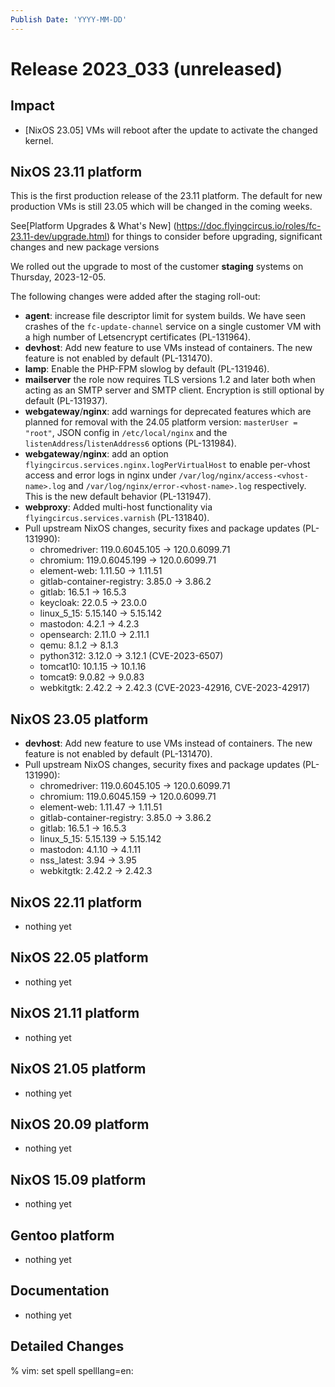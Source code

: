 ```yaml
---
Publish Date: 'YYYY-MM-DD'
---
```


# Release 2023_033 (unreleased)

## Impact

- \[NixOS 23.05\] VMs will reboot after the update to activate the changed kernel.

## NixOS 23.11 platform

This is the first production release of the 23.11 platform. The default for
new production VMs is still 23.05 which will be changed in the coming weeks.

See[Platform Upgrades & What's New]
(https://doc.flyingcircus.io/roles/fc-23.11-dev/upgrade.html) for things to
consider before upgrading, significant changes and new package versions

We rolled out the upgrade to most of the customer **staging** systems on
Thursday, 2023-12-05.

The following changes were added after the staging roll-out:

- **agent**: increase file descriptor limit for system builds. We have seen
  crashes of the `fc-update-channel` service on a single customer VM with a
  high number of Letsencrypt certificates (PL-131964).
- **devhost**: Add new feature to use VMs instead of containers. The new feature
  is not enabled by default (PL-131470).
- **lamp**: Enable the PHP-FPM slowlog by default (PL-131946).
- **mailserver** the role now requires TLS versions 1.2 and later both when
  acting as an SMTP server and SMTP client. Encryption is still optional by
  default (PL-131937).
- **webgateway**/**nginx**: add warnings for deprecated features which are planned for removal
  with the 24.05 platform version: `masterUser = "root"`, JSON config in
  `/etc/local/nginx` and the `listenAddress`/`listenAddress6` options (PL-131984).
- **webgateway**/**nginx**: add an option
  `flyingcircus.services.nginx.logPerVirtualHost` to enable per-vhost
  access and error logs in nginx under
  `/var/log/nginx/access-<vhost-name>.log` and
  `/var/log/nginx/error-<vhost-name>.log` respectively. This is the new
  default behavior (PL-131947).
- **webproxy**: Added multi-host functionality via
  `flyingcircus.services.varnish` (PL-131840).
- Pull upstream NixOS changes, security fixes and package updates (PL-131990):
  - chromedriver: 119.0.6045.105 -> 120.0.6099.71
  - chromium: 119.0.6045.199 -> 120.0.6099.71
  - element-web: 1.11.50 -> 1.11.51
  - gitlab-container-registry: 3.85.0 -> 3.86.2
  - gitlab: 16.5.1 -> 16.5.3
  - keycloak: 22.0.5 -> 23.0.0
  - linux_5_15: 5.15.140 -> 5.15.142
  - mastodon: 4.2.1 -> 4.2.3
  - opensearch: 2.11.0 -> 2.11.1
  - qemu: 8.1.2 -> 8.1.3
  - python312: 3.12.0 -> 3.12.1 (CVE-2023-6507)
  - tomcat10: 10.1.15 -> 10.1.16
  - tomcat9: 9.0.82 -> 9.0.83
  - webkitgtk: 2.42.2 → 2.42.3 (CVE-2023-42916, CVE-2023-42917)

## NixOS 23.05 platform

- **devhost**: Add new feature to use VMs instead of containers. The new feature
  is not enabled by default (PL-131470).
- Pull upstream NixOS changes, security fixes and package updates (PL-131990):
  - chromedriver: 119.0.6045.105 -> 120.0.6099.71
  - chromium: 119.0.6045.159 -> 120.0.6099.71
  - element-web: 1.11.47  -> 1.11.51
  - gitlab-container-registry: 3.85.0 -> 3.86.2
  - gitlab: 16.5.1 -> 16.5.3
  - linux_5_15: 5.15.139 -> 5.15.142
  - mastodon: 4.1.10 -> 4.1.11
  - nss_latest: 3.94 -> 3.95
  - webkitgtk: 2.42.2 → 2.42.3


## NixOS 22.11 platform

- nothing yet

## NixOS 22.05 platform

- nothing yet

## NixOS 21.11 platform

- nothing yet

## NixOS 21.05 platform

- nothing yet

## NixOS 20.09 platform

- nothing yet

## NixOS 15.09 platform

- nothing yet

## Gentoo platform

- nothing yet

## Documentation

- nothing yet

## Detailed Changes

% vim: set spell spelllang=en:
